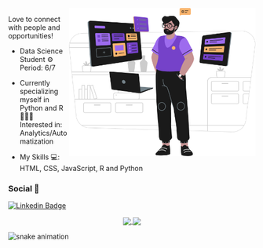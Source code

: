 <img src="Group.png" width="380px" align="right">

<p>Love to connect with people and opportunities!<p>

- Data Science Student ⚙️<br>
Period: 6/7</p>

- Currently specializing myself in Python and R👨🏽‍💻 <br>
Interested in: Analytics/Automatization <br>

- My Skills 💻:<br>
  HTML, CSS, JavaScript, R and Python
  
 <h3>Social 📱</h3>

[![Linkedin Badge](https://img.shields.io/badge/-LinkedIn-f?style=flat-square&logo=Linkedin&logoColor=ffffff&color=652CC2&link=https://www.linkedin.com/in/gilberto-alves-377414199/)](https://www.linkedin.com/in/guilhermediasbarbosa/) &nbsp;



<p align="center">
  <a href="https://github.com/anuraghazra/github-readme-stats/blob/master/readme.md" target="_blank">
    <img
      align="center"
      height="150"
      src="https://github-readme-stats.vercel.app/api?username=neoguiz&show_icons=true&theme=midnight-purple&include_all_commits=true&count_private=true"
    />
  </a>  
  <a href="https://github.com/anuraghazra/github-readme-stats/blob/master/readme.md">
    <img
      align="center"
      height="150"
      src="https://github-readme-stats.vercel.app/api/top-langs/?username=neoguiz&layout=compact&langs_count=7&theme=midnight-purple"
    />
  </a>
 </p>

![snake animation](https://github.com/<neoguiz>/<neoguiz>/blob/output/github-contribution-grid-snake2.svg)
<!-- efeito da cobrinha -->
